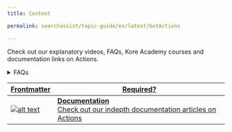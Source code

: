 ```yaml
---
title: Content

permalink: searchassist/topic-guide/en/latest/botActions

---
```

<!--#### Topic Guide
######  Actions-->

  Check out our explanatory videos, FAQs, Kore Academy courses and documentation links on Actions.


<details>
  <summary>FAQs
  </summary>

  <a class="doc-link" target="_blank" href="https://docs.kore.ai/searchassist/manage-content-sources/linking-your-virtual-assistant/">
 
  How do I integrate a Virtual Assistant with the application?

</a>

 <a class="doc-link" target="_blank" href="https://docs.kore.ai/searchassist/manage-content-sources/linking-your-virtual-assistant/">
 
  How to manage Virtual Assistant actions?

</a>
 


</details>


<a class="doc-link" target="_blank" href="https://docs.kore.ai/searchassist/manage-content-sources/linking-your-virtual-assistant/">
 

| Frontmatter | Required? | 
|-------------|-------------|
| ![alt text](images/SA_Documentation.svg "Title") | **Documentation**  <br /> Check out our indepth documentation articles on Actions | 


</a>
